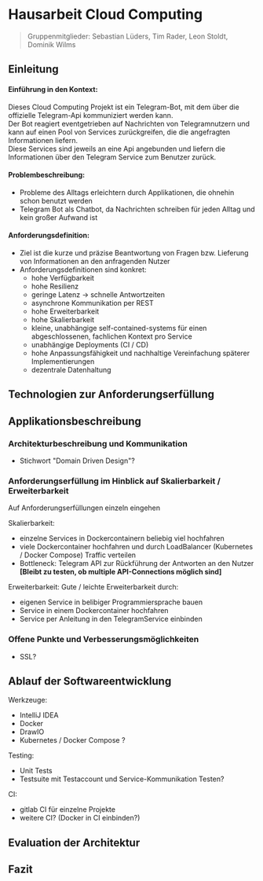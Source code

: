 
# Hausarbeit Cloud Computing  

> Gruppenmitglieder: Sebastian Lüders, Tim Rader, Leon Stoldt, Dominik Wilms  
  
## Einleitung  
  
#### Einführung in den Kontext:
Dieses Cloud Computing Projekt ist ein Telegram-Bot, mit dem über die offizielle Telegram-Api kommuniziert werden kann.  
Der Bot reagiert eventgetrieben auf Nachrichten von Telegramnutzern und kann auf einen Pool von Services zurückgreifen, die die angefragten Informationen liefern.  
Diese Services sind jeweils an eine Api angebunden und liefern die Informationen über den Telegram Service zum Benutzer zurück. 

#### Problembeschreibung:
-	Probleme des Alltags erleichtern durch Applikationen, die ohnehin schon benutzt werden
-	Telegram Bot als Chatbot, da Nachrichten schreiben für jeden Alltag und kein großer Aufwand ist

#### Anforderungsdefinition:
-	Ziel ist die kurze und präzise Beantwortung von Fragen bzw. Lieferung von Informationen an den anfragenden Nutzer
-	Anforderungsdefinitionen sind konkret:
	-	hohe Verfügbarkeit
	-	hohe Resilienz
	-	geringe Latenz -> schnelle Antwortzeiten
	-	asynchrone Kommunikation per REST
	-	hohe Erweiterbarkeit
	-	hohe Skalierbarkeit
	-	kleine, unabhängige self-contained-systems für einen abgeschlossenen, fachlichen Kontext pro Service
	-	unabhängige Deployments (CI / CD)
	-	hohe Anpassungsfähigkeit und nachhaltige Vereinfachung späterer Implementierungen
	-	dezentrale Datenhaltung

## Technologien zur Anforderungserfüllung  
  
## Applikationsbeschreibung  
  
### Architekturbeschreibung und Kommunikation  

- Stichwort "Domain Driven Design"?  

### Anforderungserfüllung im Hinblick auf Skalierbarkeit / Erweiterbarkeit  

Auf Anforderungserfüllungen einzeln eingehen

Skalierbarkeit:
-	einzelne Services in Dockercontainern beliebig viel hochfahren
-	viele Dockercontainer hochfahren und durch LoadBalancer (Kubernetes / Docker Compose) Traffic verteilen
-	Bottleneck: Telegram API zur Rückführung der Antworten an den Nutzer **[Bleibt zu testen, ob multiple API-Connections möglich sind]**

Erweiterbarkeit:
Gute / leichte Erweiterbarkeit durch:
-	eigenen Service in belibiger Programmiersprache bauen
-	Service in einem Dockercontainer hochfahren
-	Service per Anleitung in den TelegramService einbinden
  
### Offene Punkte und Verbesserungsmöglichkeiten  

- SSL?  

## Ablauf der Softwareentwicklung  

Werkzeuge:
-	IntelliJ IDEA
-	Docker
-	DrawIO
-	Kubernetes / Docker Compose ?

Testing:
- Unit Tests
- Testsuite mit Testaccount und Service-Kommunikation Testen?

CI:
-	gitlab CI für einzelne Projekte
-	weitere CI? (Docker in CI einbinden?)
  
## Evaluation der Architektur  
  
## Fazit